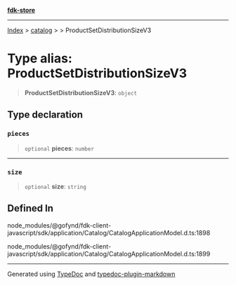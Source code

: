 [**fdk-store**](../../../README.md)
***

[Index](../../../API.md) > [catalog](../../README.md) > [<internal>](../README.md) > ProductSetDistributionSizeV3

# Type alias: ProductSetDistributionSizeV3

> **ProductSetDistributionSizeV3**: `object`

## Type declaration

### `pieces`

> `optional` **pieces**: `number`

***

### `size`

> `optional` **size**: `string`

## Defined In

node\_modules/@gofynd/fdk-client-javascript/sdk/application/Catalog/CatalogApplicationModel.d.ts:1898

node\_modules/@gofynd/fdk-client-javascript/sdk/application/Catalog/CatalogApplicationModel.d.ts:1899

***
Generated using [TypeDoc](https://typedoc.org/) and [typedoc-plugin-markdown](https://www.npmjs.com/package/typedoc-plugin-markdown)
